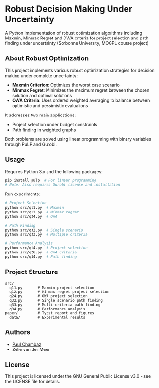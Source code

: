 # Robust Decision Making Under Uncertainty

A Python implementation of robust optimization algorithms including Maxmin, Minmax Regret and OWA criteria for project selection and path finding under uncertainty (Sorbonne University, MOGPL course project)

## About Robust Optimization

This project implements various robust optimization strategies for decision making under complete uncertainty:

- **Maxmin Criterion**: Optimizes the worst case scenario
- **Minmax Regret**: Minimizes the maximum regret between the chosen solution and optimal solutions
- **OWA Criteria**: Uses ordered weighted averaging to balance between optimistic and pessimistic evaluations

It addresses two main applications:

- Project selection under budget constraints
- Path finding in weighted graphs

Both problems are solved using linear programming with binary variables through PuLP and Gurobi.

## Usage

Requires Python 3.x and the following packages:

```sh
pip install pulp  # For linear programming
# Note: Also requires Gurobi license and installation
```

Run experiments:

```sh
# Project Selection
python src/q11.py  # Maxmin
python src/q12.py  # Minmax regret
python src/q24.py  # OWA

# Path Finding
python src/q32.py  # Single scenario
python src/q33.py  # Multiple criteria

# Performance Analysis
python src/q14.py  # Project selection
python src/q26.py  # OWA criteria
python src/q34.py  # Path finding
```

## Project Structure

```
src/
  q11.py       # Maxmin project selection
  q12.py       # Minmax regret project selection
  q24.py       # OWA project selection
  q32.py       # Single scenario path finding
  q33.py       # Multi-criteria path finding
  q34.py       # Performance analysis
paper/         # Typst report and figures
  data/        # Experimental results
```

## Authors

- [Paul Chambaz](https://www.linkedin.com/in/paul-chambaz-17235a158/)
- Zélie van der Meer

## License

This project is licensed under the GNU General Public License v3.0 - see the LICENSE file for details.
